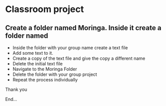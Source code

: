 # Classroom project

## Create a folder named Moringa. Inside it create a folder named <your group name>
* Inside the folder with your group name create a text file
* Add some text to it.
* Create a copy of the text file and give the copy a different name
* Delete the initial text file
* Navigate to the Moringa Folder
* Delete the folder with your group project
* Repeat the process individually

Thank you

End...
